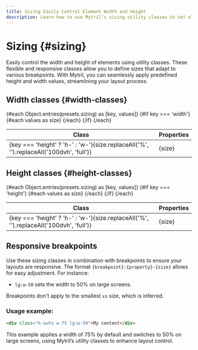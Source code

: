 ```yaml
---
title: Sizing Easily Control Element Width and Height
description: Learn how to use Mytril’s sizing utility classes to set element dimensions. Apply width and height with responsive breakpoints for flexible layouts in your Svelte projects.
---
```


<script lang="ts">
    import {presets} from "../index.js"
</script>

# Sizing {#sizing}

Easily control the width and height of elements using utility classes. These flexible and responsive classes allow you to define sizes that adapt to various breakpoints. With Mytril, you can seamlessly apply predefined height and width values, streamlining your layout process.

## Width classes {#width-classes}

<table>
    <thead>
        <tr>
            <th>Class</th>
            <th>Properties</th>
        </tr>
    </thead>
    <tbody>
        {#each Object.entries(presets.sizing) as [key, values]}
            {#if key === 'width'}
                {#each values as size}
                    <tr style="margin-bottom: 5px;">
                        <td style="min-width: 150px;">{key === 'height' ? 'h-' : 'w-'}{size.replaceAll('%', '').replaceAll('100dvh', 'full')}</td>
                        <td>
                            {size}
                        </td>
                    </tr>
                {/each}
             {/if}
        {/each}
    </tbody>
</table>

## Height classes {#height-classes}

<table>
    <thead>
        <tr>
            <th>Class</th>
            <th>Properties</th>
        </tr>
    </thead>
    <tbody>
        {#each Object.entries(presets.sizing) as [key, values]}
            {#if key === 'height'}
                {#each values as size}
                    <tr style="margin-bottom: 5px;">
                        <td style="min-width: 150px;">{key === 'height' ? 'h-' : 'w-'}{size.replaceAll('%', '').replaceAll('100dvh', 'full')}</td>
                        <td>
                            {size}
                        </td>
                    </tr>
                {/each}
             {/if}
        {/each}
    </tbody>
</table>

## Responsive breakpoints

Use these sizing classes in combination with breakpoints to ensure your layouts are responsive. The format `{breakpoint}:{property}-{size}` allows for easy adjustment. For instance:

- `lg:w-50` sets the width to 50% on large screens.

Breakpoints don't apply to the smallest `xs` size, which is inferred.

### Usage example:

```html
<div class="h-auto w-75 lg:w-50">My content</div>
```

This example applies a width of 75% by default and switches to 50% on large screens, using Mytril’s utility classes to enhance layout control.

<style>
    .wrapper-width {
        display: flex;
        flex-direction: column;
        gap: 8px;
    }

    .wrapper-width div {
        height: 36px;
        background-color: var(--sky-2)
    }

    .wrapper-height {
        display: flex;
        gap: 8px;
        height: 300px;
    }

    .wrapper-height div {
        width: 36px;
        background-color: var(--sky-2)
    }
</style>
